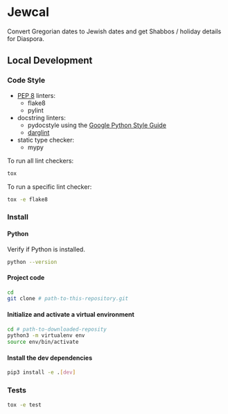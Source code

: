 # Jewcal
Convert Gregorian dates to Jewish dates and get Shabbos / holiday details for Diaspora.

## Local Development
### Code Style
* [PEP 8](https://pep8.org/) linters:
    * flake8
    * pylint
* docstring linters:
    * pydocstyle
    using the [Google Python Style Guide](https://google.github.io/styleguide/pyguide.html#38-comments-and-docstrings)
    * [darglint](https://github.com/terrencepreilly/darglint)
* static type checker:
    * mypy

To run all lint checkers:
```sh
tox
```

To run a specific lint checker:
```sh
tox -e flake8
```

### Install
#### Python
Verify if Python is installed.
```sh
python --version
```

#### Project code
```sh
cd
git clone # path-to-this-repository.git
```

#### Initialize and activate a virtual environment
```sh
cd # path-to-downloaded-reposity
python3 -m virtualenv env
source env/bin/activate
```

#### Install the dev dependencies
```sh
pip3 install -e .[dev]
```

### Tests
```sh
tox -e test
```
